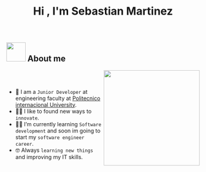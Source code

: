 <h1 align="center">Hi , I'm Sebastian Martinez</h1>
<p align="center">
<br>

	
## <picture><img src = "https://github.com/7oSkaaa/7oSkaaa/blob/main/Images/about_me.gif?raw=true" width = 50px></picture> About me

<picture> <img align="right" src="https://github.com/7oSkaaa/7oSkaaa/blob/main/Images/Right_Side.gif?raw=true" width = 250px></picture>

<br><br>

- :school: I am a `Junior Developer` at engineering faculty at [Politecnico internacional University](https://www.politecnicointernacional.edu.co/sw/es).
- :technologist: I like to found new ways to `innovate`. 
- :student: I’m currently learning `Software development` and soon im going to start my `software engineer career`.
- :nerd_face: Always `learning new things` and improving my IT skills.
<br>
